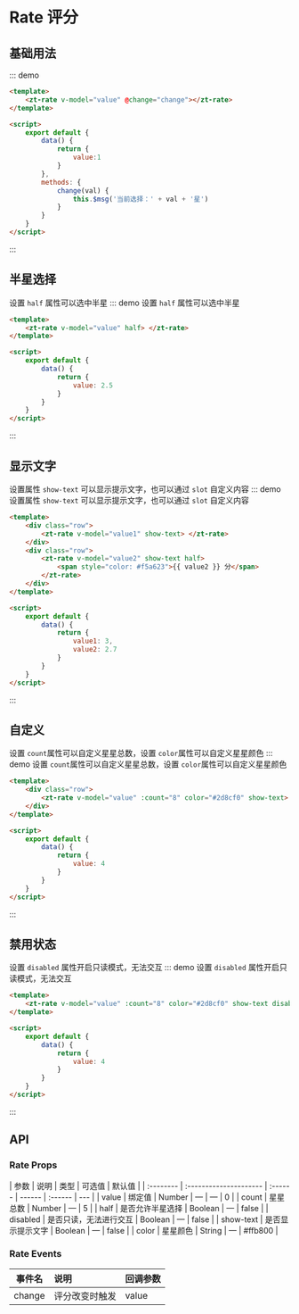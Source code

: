 # Rate 评分

## 基础用法

::: demo

```html
<template>
    <zt-rate v-model="value" @change="change"></zt-rate>
</template>

<script>
    export default {
        data() {
            return {
                value:1
            }
        },
        methods: {
            change(val) {
                this.$msg('当前选择：' + val + '星')
            }
        }
    }
</script>
```

:::

## 半星选择

设置 `half` 属性可以选中半星
::: demo 设置 `half` 属性可以选中半星

```html
<template>
    <zt-rate v-model="value" half> </zt-rate>
</template>

<script>
    export default {
        data() {
            return {
                value: 2.5
            }
        }
    }
</script>
```

:::

## 显示文字

设置属性 `show-text` 可以显示提示文字，也可以通过 `slot` 自定义内容
::: demo 设置属性 `show-text` 可以显示提示文字，也可以通过 `slot` 自定义内容

```html
<template>
    <div class="row">
        <zt-rate v-model="value1" show-text> </zt-rate>
    </div>
    <div class="row">
        <zt-rate v-model="value2" show-text half>
            <span style="color: #f5a623">{{ value2 }} 分</span>
        </zt-rate>
    </div>
</template>

<script>
    export default {
        data() {
            return {
                value1: 3,
                value2: 2.7
            }
        }
    }
</script>
```

:::

## 自定义

设置 `count`属性可以自定义星星总数，设置 `color`属性可以自定义星星颜色
::: demo 设置 `count`属性可以自定义星星总数，设置 `color`属性可以自定义星星颜色

```html
<template>
    <div class="row">
        <zt-rate v-model="value" :count="8" color="#2d8cf0" show-text> </zt-rate>
    </div>
</template>

<script>
    export default {
        data() {
            return {
                value: 4
            }
        }
    }
</script>
```

:::

## 禁用状态

设置 `disabled` 属性开启只读模式，无法交互
::: demo 设置 `disabled` 属性开启只读模式，无法交互

```html
<template>
    <zt-rate v-model="value" :count="8" color="#2d8cf0" show-text disabled> </zt-rate>
</template>

<script>
    export default {
        data() {
            return {
                value: 4
            }
        }
    }
</script>
```

:::

## API

### Rate Props

| 参数      | 说明                   | 类型    | 可选值 | 默认值  |
| :-------- | :--------------------- | :------ | ------ | :------ | --- |
| value     | 绑定值                 | Number  | —      | —       | 0   |
| count     | 星星总数               | Number  | —      | 5       |
| half      | 是否允许半星选择       | Boolean | —      | false   |
| disabled  | 是否只读，无法进行交互 | Boolean | —      | false   |
| show-text | 是否显示提示文字       | Boolean | —      | false   |
| color     | 星星颜色               | String  | —      | #ffb800 |

### Rate Events

| 事件名 | 说明           | 回调参数 |
| ------ | :------------- | :------- |
| change | 评分改变时触发 | value    |
